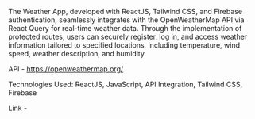 The Weather App, developed with ReactJS, Tailwind CSS, and Firebase authentication, seamlessly integrates with the OpenWeatherMap API via React Query for real-time weather data. Through the implementation of protected routes, users can securely register, log in, and access weather information tailored to specified locations, including temperature, wind speed, weather description, and humidity.

API - https://openweathermap.org/

Technologies Used: ReactJS, JavaScript, API Integration, Tailwind CSS, Firebase

Link - 
